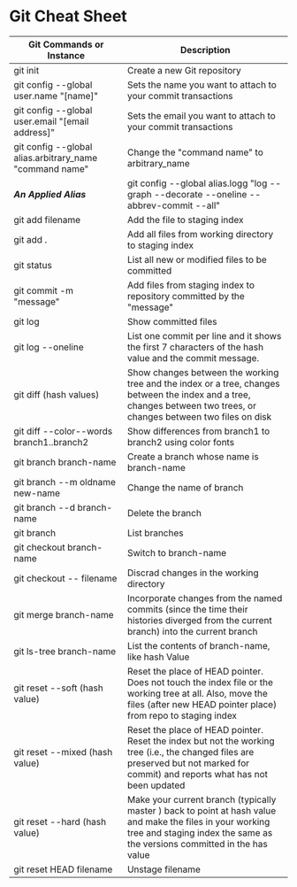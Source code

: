 # Git Cheat Sheet


Git Commands or Instance | Description
-------------------------|-------------------------
git init | Create a new Git repository
git config --global user.name "[name]" | Sets the name you want to attach to your commit transactions 
git config --global user.email "[email address]" | Sets the email you want to attach to your commit transactions 
git config --global alias.arbitrary_name "command name" | Change the "command name" to arbitrary_name
_**An Applied Alias**_ |git config --global alias.logg "log --graph --decorate --oneline --abbrev-commit --all"
git add filename | Add the file to staging index
git add . | Add all files from working directory to staging index
git status | List all new or modified files to be committed
git commit -m "message" | Add files from staging index to repository committed by the "message"
git log | Show committed files
git log --oneline | List one commit per line and it shows the first 7 characters of the hash value and the commit message.
git diff (hash values) | Show changes between the working tree and the index or a tree, changes between the index and a tree, changes between two trees, or changes between two files on disk
git diff --color--words branch1..branch2| Show differences from branch1 to branch2 using color fonts
git branch branch-name | Create a branch whose name is branch-name
git branch --m oldname new-name | Change the name of branch
git branch --d branch-name | Delete the branch
git branch | List branches
git checkout branch-name | Switch to branch-name
git checkout -- filename | Discrad changes in the working directory
git merge branch-name | Incorporate changes from the named commits (since the time their histories diverged from the current branch) into the current branch
git ls-tree branch-name | List the contents of branch-name, like hash Value
git reset --soft (hash value) | Reset the place of HEAD pointer. Does not touch the index file or the working tree at all. Also, move the files (after new HEAD pointer place) from repo to staging index
git reset --mixed (hash value) | Reset the place of HEAD pointer. Reset the index but not the working tree (i.e., the changed files are preserved but not marked for commit) and reports what has not been updated
git reset --hard (hash value) | Make your current branch (typically master ) back to point at hash value and make the files in your working tree and staging index the same as the versions committed in the has value
git reset HEAD filename | Unstage filename


